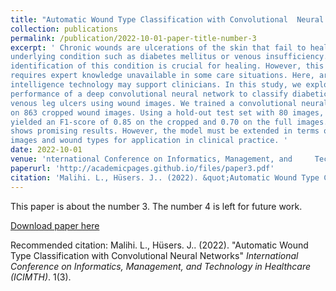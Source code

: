 ```yaml
---
title: "Automatic Wound Type Classification with Convolutional 	Neural Networks"
collection: publications
permalink: /publication/2022-10-01-paper-title-number-3
excerpt: ' Chronic wounds are ulcerations of the skin that fail to heal because of an
underlying condition such as diabetes mellitus or venous insufficiency. The timely
identification of this condition is crucial for healing. However, this identification
requires expert knowledge unavailable in some care situations. Here, artificial
intelligence technology may support clinicians. In this study, we explore the
performance of a deep convolutional neural network to classify diabetic foot and
venous leg ulcers using wound images. We trained a convolutional neural network
on 863 cropped wound images. Using a hold-out test set with 80 images, the model
yielded an F1-score of 0.85 on the cropped and 0.70 on the full images. This study
shows promising results. However, the model must be extended in terms of wound
images and wound types for application in clinical practice. '
date: 2022-10-01
venue: 'nternational Conference on Informatics, Management, and 	Technology in Healthcare (ICIMTH)'
paperurl: 'http://academicpages.github.io/files/paper3.pdf'
citation: 'Malihi. L., Hüsers. J.. (2022). &quot;Automatic Wound Type Classification with Convolutional 	Neural Networks.&quot; <i>International Conference on Informatics, Management, and 	Technology in Healthcare (ICIMTH)</i>. 1(3).'
---
```

This paper is about the number 3. The number 4 is left for future work.

[Download paper here](http://academicpages.github.io/files/paper3.pdf)

Recommended citation: Malihi. L., Hüsers. J.. (2022). "Automatic Wound Type Classification with Convolutional 	Neural Networks" <i> International Conference on Informatics, Management, and 	Technology in Healthcare (ICIMTH)</i>. 1(3).
